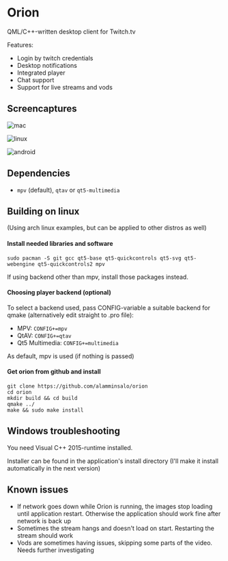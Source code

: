
# Orion

QML/C++-written desktop client for Twitch.tv

Features: 

* Login by twitch credentials
* Desktop notifications
* Integrated player
* Chat support
* Support for live streams and vods

## Screencaptures

![mac](https://raw.githubusercontent.com/alamminsalo/orion/master/resources/screenshots/7.png)

![linux](https://cloud.githubusercontent.com/assets/5585454/25102036/4ad4ea84-23bf-11e7-9c43-ffe82ed3256e.png)

![android](https://raw.githubusercontent.com/alamminsalo/orion/master/resources/screenshots/8.jpeg)

## Dependencies

* `mpv` (default), `qtav` or `qt5-multimedia`

## Building on linux

(Using arch linux examples, but can be applied to other distros as well)

#### Install needed libraries and software

```
sudo pacman -S git gcc qt5-base qt5-quickcontrols qt5-svg qt5-webengine qt5-quickcontrols2 mpv
```

If using backend other than mpv, install those packages instead.

#### Choosing player backend (optional)
To select a backend used, pass CONFIG-variable a suitable backend for qmake (alternatively edit straight to .pro file):

* MPV: `CONFIG+=mpv`
* QtAV: `CONFIG+=qtav`
* Qt5 Multimedia: `CONFIG+=multimedia`

As default, mpv is used (if nothing is passed)

#### Get orion from github and install

```
git clone https://github.com/alamminsalo/orion
cd orion
mkdir build && cd build
qmake ../
make && sudo make install
```

## Windows troubleshooting

You need Visual C++ 2015-runtime installed. 

Installer can be found in the application's install directory (I'll make it install automatically in the next version)

## Known issues

* If network goes down while Orion is running, the images stop loading until application restart. Otherwise the application should work fine after network is back up
* Sometimes the stream hangs and doesn't load on start. Restarting the stream should work
* Vods are sometimes having issues, skipping some parts of the video. Needs further investigating

